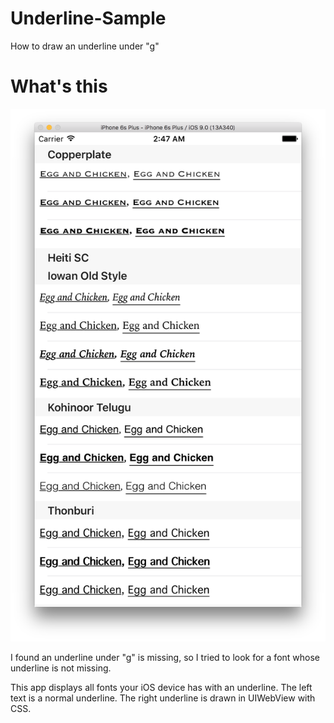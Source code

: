 # Underline-Sample
How to draw an underline under "g"

# What's this

![Screenshot](https://raw.githubusercontent.com/ueda-keisuke/Underline-Sample/master/Underline-Sample/underline.png)

I found an underline under "g" is missing, so I tried to look for a font whose underline is not missing.

This app displays all fonts your iOS device has with an underline. The left text is a normal underline. The right underline is drawn in UIWebView with CSS.
